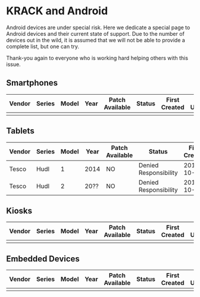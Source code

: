 # KRACK and Android

Android devices are under special risk. Here we dedicate a special page to Android devices and their current state of support. Due to the number of devices out in the wild, it is assumed that we will not be able to provide a complete list, but one can try.

Thank-you again to everyone who is working hard helping others with this issue.

## Smartphones

| Vendor | Series | Model | Year | Patch Available | Status | First Created | Last Updated |
|--------|--------|-------|------|-----------------|--------|---------------|--------------|
|  |  |  |  |  |  |  |  |

## Tablets

| Vendor | Series | Model | Year | Patch Available | Status | First Created | Last Updated |
|--------|--------|-------|------|-----------------|--------|---------------|--------------|
| Tesco | Hudl | 1 | 2014 | NO | Denied Responsibility | 2017-10-19 | 2017-10-19 |
| Tesco | Hudl | 2 | 20?? | NO | Denied Responsibility | 2017-10-19 | 2017-10-19 |

## Kiosks

| Vendor | Series | Model | Year | Patch Available | Status | First Created | Last Updated |
|--------|--------|-------|------|-----------------|--------|---------------|--------------|
|  |  |  |  |  |  |  |  |

## Embedded Devices

| Vendor | Series | Model | Year | Patch Available | Status | First Created | Last Updated |
|--------|--------|-------|------|-----------------|--------|---------------|--------------|
|  |  |  |  |  |  |  |  |
